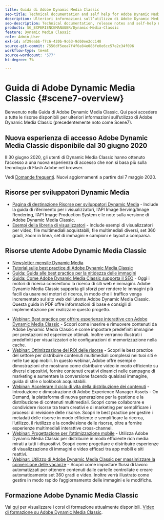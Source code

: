 ```yaml
---
title: Guida di Adobe Dynamic Media Classic
seo-title: Technical documentation and self help for Adobe Dynamic Media Classic
description: Ulteriori informazioni sull’utilizzo di Adobe Dynamic Media Classic per gestire video, layout e altro ancora con i documenti di AEM Cloud Services.
seo-description: Technical documentation, release notes and self-help materials for Adobe Dynamic Media Classic, formerly Scene 7
products: SG_EXPERIENCEMANAGER/Dynamic-Media-Classic
feature: Dynamic Media Classic
role: Admin,User
exl-id: af29eabb-f7c6-420b-9c63-9d60ee2dc148
source-git-commit: 7550df5eea7f4f6e84e083fe0e6cc57e2c34f096
workflow-type: tm+mt
source-wordcount: '577'
ht-degree: 7%

---
```


# Guida di Adobe Dynamic Media Classic {#scene7-overview}

Benvenuto nella Guida di Adobe Dynamic Media Classic. Qui puoi accedere a tutte le risorse disponibili per ulteriori informazioni sull’utilizzo di Adobe Dynamic Media Classic (precedentemente noto come Scene7).

## Nuova esperienza di accesso Adobe Dynamic Media Classic disponibile dal 30 giugno 2020

Il 30 giugno 2020, gli utenti di Dynamic Media Classic hanno ottenuto l’accesso a una nuova esperienza di accesso che non si basa più sulla tecnologia di Flash Adobe nel browser.

Vedi [Domande frequenti](new-ui-2020.md). Nuovi aggiornamenti a partire dal 7 maggio 2020.

## Risorse per sviluppatori Dynamic Media

* [Pagina di destinazione Risorse per sviluppatori Dynamic Media](https://experienceleague.adobe.com/docs/dynamic-media-developer-resources.html) - Include la guida di riferimento per i visualizzatori, l’API Image Serving/Image Rendering, l’API Image Production System e le note sulla versione di Adobe Dynamic Media Classic.
* [Esempi della libreria di visualizzatori](https://landing.adobe.com/en/na/dynamic-media/ctir-2755/live-demos.html) - Include esempi di visualizzatori per video, file multimediali acquistabili, file multimediali diversi, set 360 gradi, zoom in linea, set di immagini e campioni e layout a comparsa.

## Risorse utente Adobe Dynamic Media Classic

* [Newsletter mensile Dynamic Media](dynamic-media-newsletter.md)
* [Tutorial sulle best practice di Adobe Dynamic Media Classic](https://experienceleague.adobe.com/docs/experience-manager-learn/dynamic-media-classic-tutorial/overview.html)
* [Guida: Guida alle best practice per la nitidezza delle immagini](/help/assets/s7_sharpening_images.pdf)
* [Guida: Come Adobe Dynamic Media Classic supporta il SEO](/help/assets/s7_seo.pdf) - Oggi i motori di ricerca consentono la ricerca di siti web e immagini. Adobe Dynamic Media Classic supporta gli sforzi per rendere le immagini più facili da usare nei motori di ricerca, in modo che il traffico venga incrementato sul sito web dell’utente Adobe Dynamic Media Classic. Questa guida in PDF offre informazioni di base e consigli di implementazione per realizzare questo progetto.
<!-- * [Webinar: Best Practices for Responsive Design](http://offers.adobe.com/en/na/marketing/landings/_40458_responsive_design_live_on_demand_webinar.html) - Learn practical tips on how to improve your mobile strategy. See real-world examples of responsive design in action. Create one master asset that works across multiple devices and increase mobile performance by dynamically changing the resolution of images or the orientation of images for portrait or landscape displays. Learn how to also dynamically crop, scale, or resize images. -->
* [Webinar: Best practice per offrire esperienze interattive con Adobe Dynamic Media Classic](https://seminars.adobeconnect.com/p7wb8ej3u6d/) - Scopri come inserire e rimuovere contenuti da Adobe Dynamic Media Classic e come impostare predefiniti immagine per prestazioni ed esperienze ottimali. Inoltre verranno illustrati i predefiniti per visualizzatori e le configurazioni di memorizzazione nella cache.
* [Webinar: Ottimizzazione del ROI delle risorse](https://adobecustomersuccess.adobeconnect.com/p5ar3hfrrec/?launcher=false&amp;fcsContent=true&amp;pbMode=normal&amp;proto=true) - Scopri le best practice del settore per distribuire contenuti multimediali complessi nei tuoi siti e nelle tue app mobili. In questo webinar, Adobe offre esempi e dimostrazioni che mostrano come distribuire video in modo efficiente su diversi dispositivi, fornire contenuti creativi dinamici nelle campagne di marketing e aumentare la conversione facendo qualsiasi immagine, guida di stile o lookbook acquistabili.
* [Webinar: Accelerare il ciclo di vita della distribuzione dei contenuti](https://adobecustomersuccess.adobeconnect.com/p88ducm9pqv/) - Introduzione e dimostrazione di Adobe Experience Manager Assets - On Demand, la piattaforma di nuova generazione per la gestione e la distribuzione di contenuti multimediali. Scopri come collaborare e condividere risorse tra team creativi e di marketing per semplificare i processi di revisione delle risorse. Scopri le best practice per gestire i metadati delle risorse in modo efficiente e semplificare la ricerca, l’utilizzo, il riutilizzo e la condivisione delle risorse, oltre a fornire esperienze multimediali interattive cross-channel.
* [Webinar: Progettazione per l’ottimizzazione mobile](https://adobecustomersuccess.adobeconnect.com/p6oqd3wydif/?launcher=false&amp;fcsContent=true&amp;pbMode=normal&amp;proto=true) - Utilizza Adobe Dynamic Media Classic per distribuire in modo efficiente rich media mirati a tutti i dispositivi. Scopri come progettare e distribuire esperienze di visualizzazione di immagini e video efficaci tra app mobili e siti reattivi.
* [Webinar: Utilizzo di Adobe Dynamic Media Classic per massimizzare la conversione delle vacanze](https://adobecustomersuccess.adobeconnect.com/p32n1yr85c9/?proto=true) - Scopri come impostare flussi di lavoro automatizzati per ottenere contenuti dalle cartelle controllate e creare automaticamente set 360 gradi e video. Inoltre verrà illustrato come gestire in modo rapido l’aggiornamento delle immagini e le modifiche.

## Formazione Adobe Dynamic Media Classic

Vai [qui](https://learning.adobe.com/catalog.html#product=adobe-scene7) per visualizzare i corsi di formazione attualmente disponibili.
[Video di formazione su Adobe Dynamic Media Classic](/help/training-videos.md).
